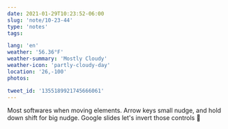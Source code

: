```yaml
---
date: 2021-01-29T10:23:52-06:00
slug: 'note/10-23-44'
type: 'notes'
tags:

lang: 'en'
weather: '56.36°F'
weather-summary: 'Mostly Cloudy'
weather-icon: 'partly-cloudy-day'
location: '26,-100'
photos:

tweet_id: '1355189921745666061'
---
```

Most softwares when moving elements. Arrow keys small nudge, and hold down shift for big nudge. 
Google slides let's invert those controls 🥴
